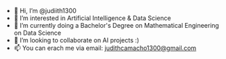 - 👋 Hi, I’m @judiith1300
- 👀 I’m interested in Artificial Intelligence & Data Science
- 🌱 I’m currently doing a Bachelor's Degree on Mathematical Engineering on Data Science
- 💞️ I’m looking to collaborate on AI projects :)
- 📫 You can erach me via email: judithcamacho1300@gmail.com

<!---
judiith1300/judiith1300 is a ✨ special ✨ repository because its `README.md` (this file) appears on your GitHub profile.
You can click the Preview link to take a look at your changes.
--->

